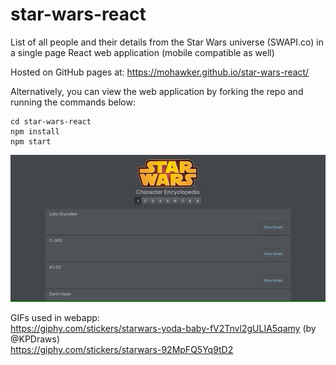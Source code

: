 # star-wars-react
List of all people and their details from the Star Wars universe (SWAPI.co) in a single page React web application (mobile compatible as well)

Hosted on GitHub pages at: https://mohawker.github.io/star-wars-react/

Alternatively, you can view the web application by forking the repo and running the commands below:

```
cd star-wars-react
npm install
npm start
```
![](star-wars-react-gif.gif)



GIFs used in webapp:   
https://giphy.com/stickers/starwars-yoda-baby-fV2Tnvl2gULIA5qamy (by @KPDraws)  
https://giphy.com/stickers/starwars-92MpFQ5Yq9tD2
